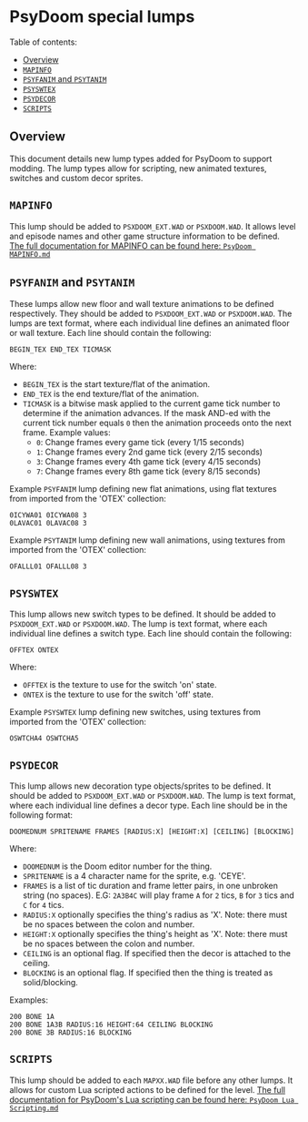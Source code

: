 # PsyDoom special lumps
Table of contents:
- [Overview](#Overview)
- [`MAPINFO`](#MAPINFO)
- [`PSYFANIM` and `PSYTANIM`](#PSYFANIM-and-PSYTANIM)
- [`PSYSWTEX`](#PSYSWTEX)
- [`PSYDECOR`](#PSYDECOR)
- [`SCRIPTS`](#SCRIPTS)

## Overview
This document details new lump types added for PsyDoom to support modding. The lump types allow for scripting, new animated textures, switches and custom decor sprites.

## `MAPINFO`
This lump should be added to `PSXDOOM_EXT.WAD` or `PSXDOOM.WAD`. It allows level and episode names and other game structure information to be defined. [The full documentation for MAPINFO can be found here: `PsyDoom MAPINFO.md`](PsyDoom%20MAPINFO.md)

## `PSYFANIM` and `PSYTANIM`
These lumps allow new floor and wall texture animations to be defined respectively. They should be added to `PSXDOOM_EXT.WAD` or `PSXDOOM.WAD`. The lumps are text format, where each individual line defines an animated floor or wall texture. Each line should contain the following:

```
BEGIN_TEX END_TEX TICMASK
```

Where:
- `BEGIN_TEX` is the start texture/flat of the animation.
- `END_TEX` is the end texture/flat of the animation.
- `TICMASK` is a bitwise mask applied to the current game tick number to determine if the animation advances. If the mask AND-ed with the current tick number equals `0` then the animation proceeds onto the next frame. Example values:
    - `0`: Change frames every game tick (every 1/15 seconds)
    - `1`: Change frames every 2nd game tick (every 2/15 seconds)
    - `3`: Change frames every 4th game tick (every 4/15 seconds)
    - `7`: Change frames every 8th game tick (every 8/15 seconds)

Example `PSYFANIM` lump defining new flat animations, using flat textures from imported from the 'OTEX' collection:

```
0ICYWA01 0ICYWA08 3
0LAVAC01 0LAVAC08 3
```

Example `PSYTANIM` lump defining new wall animations, using textures from imported from the 'OTEX' collection:

```
OFALLL01 OFALLL08 3
```

## `PSYSWTEX`
This lump allows new switch types to be defined. It should be added to `PSXDOOM_EXT.WAD` or `PSXDOOM.WAD`. The lump is text format, where each individual line defines a switch type. Each line should contain the following:

```
OFFTEX ONTEX
```

Where:
- `OFFTEX` is the texture to use for the switch 'on' state.
- `ONTEX` is the texture to use for the switch 'off' state.

Example `PSYSWTEX` lump defining new switches, using textures from imported from the 'OTEX' collection:

```
OSWTCHA4 OSWTCHA5
```

## `PSYDECOR`
This lump allows new decoration type objects/sprites to be defined. It should be added to `PSXDOOM_EXT.WAD` or `PSXDOOM.WAD`. The lump is text format, where each individual line defines a decor type. Each line should be in the following format:

```
DOOMEDNUM SPRITENAME FRAMES [RADIUS:X] [HEIGHT:X] [CEILING] [BLOCKING]
```

Where:
- `DOOMEDNUM` is the Doom editor number for the thing.
- `SPRITENAME` is a 4 character name for the sprite, e.g. 'CEYE'.
- `FRAMES` is a list of tic duration and frame letter pairs, in one unbroken string (no spaces). E.G: `2A3B4C` will play frame `A` for `2` tics, `B` for `3` tics and `C` for `4` tics.
- `RADIUS:X` optionally specifies the thing's radius as 'X'. Note: there must be no spaces between the colon and number.
- `HEIGHT:X` optionally specifies the thing's height as 'X'. Note: there must be no spaces between the colon and number.
- `CEILING` is an optional flag. If specified then the decor is attached to the ceiling.
- `BLOCKING` is an optional flag. If specified then the thing is treated as solid/blocking.

Examples:
```
200 BONE 1A
200 BONE 1A3B RADIUS:16 HEIGHT:64 CEILING BLOCKING
200 BONE 3B RADIUS:16 BLOCKING
```

## `SCRIPTS`
This lump should be added to each `MAPXX.WAD` file before any other lumps. It allows for custom Lua scripted actions to be defined for the level. [The full documentation for PsyDoom's Lua scripting can be found here: `PsyDoom Lua Scripting.md`](PsyDoom%20Lua%20Scripting.md)